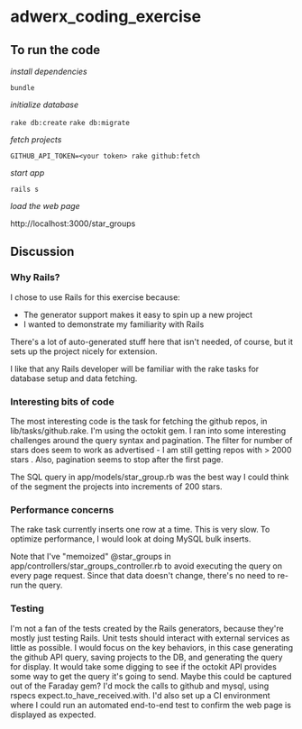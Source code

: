 # adwerx_coding_exercise

## To run the code
*install dependencies*

  `bundle`
  
*initialize database*

  `rake db:create`
  `rake db:migrate`
  
*fetch projects*

  `GITHUB_API_TOKEN=<your token> rake github:fetch`
  
*start app*

  `rails s`

*load the web page*

  http://localhost:3000/star_groups
  
## Discussion

### Why Rails?

I chose to use Rails for this exercise because:
- The generator support makes it easy to spin up a new project
- I wanted to demonstrate my familiarity with Rails

There's a lot of auto-generated stuff here that isn't needed, of course, but it sets up the project nicely for extension.

I like that any Rails developer will be familiar with the rake tasks for database setup and data fetching.

### Interesting bits of code

The most interesting code is the task for fetching the github repos, in lib/tasks/github.rake.
I'm using the octokit gem. I ran into some interesting challenges around the query syntax and pagination.
The filter for number of stars does seem to work as advertised - I am still getting repos with > 2000 stars .
Also, pagination seems to stop after the first page.

The SQL query in app/models/star_group.rb was the best way I could think of the segment the projects into increments
of 200 stars.

### Performance concerns
The rake task currently inserts one row at a time. This is very slow.
To optimize performance, I would look at doing MySQL bulk inserts.

Note that I've "memoized" @star_groups in app/controllers/star_groups_controller.rb to avoid executing the query on every page request.
Since that data doesn't change, there's no need to re-run the query.

### Testing

I'm not a fan of the tests created by the Rails generators, because they're mostly just testing Rails.
Unit tests should interact with external services as little as possible.
I would focus on the key behaviors, in this case generating the github API query, saving projects to the DB, and generating the query for display.
It would take some digging to see if the octokit API provides some way to get the query it's going to send. Maybe this could be captured out of the Faraday gem?
I'd mock the calls to github and mysql, using rspecs expect.to_have_received.with.
I'd also set up a CI environment where I could run an automated end-to-end test to confirm the web page is displayed as expected.
